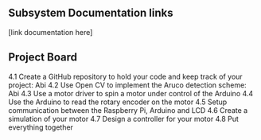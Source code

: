 ## Subsystem Documentation links
[link documentation here]
## Project Board
4.1 Create a GitHub repository to hold your code and keep track of your project: Abi
4.2 Use Open CV to implement the Aruco detection scheme: Abi
4.3 Use a motor driver to spin a motor under control of the Arduino
4.4 Use the Arduino to read the rotary encoder on the motor
4.5 Setup communication between the Raspberry Pi, Arduino and LCD
4.6 Create a simulation of your motor
4.7 Design a controller for your motor
4.8 Put everything together
